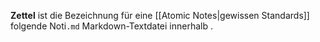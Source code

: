 **Zettel** ist die Bezeichnung für eine [[Atomic Notes|gewissen Standards]] folgende  Noti`.md` Markdown-Textdatei innerhalb .